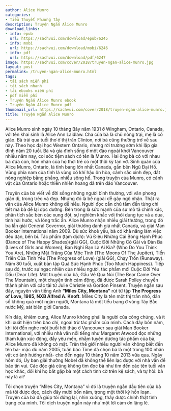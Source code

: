```yaml
---
author: Alice Munro
categories:
- Tiểu Thuyết Phương Tây
description: Truyện Ngắn Alice Munro
download_links:
- info: epub
  url: https://sachvui.com/download/epub/6245
- info: mobi
  url: https://sachvui.com/download/mobi/6246
- info: pdf
  url: https://sachvui.com/download/pdf/6247
image: https://sachvui.com/cover/2018/truyen-ngan-alice-munro.jpg
layout: post
permalink: /truyen-ngan-alice-munro.html
tags:
- tải sách miễn phí
- tải sách nhanh
- tải ebooks miễn phí
- pdf miễn phí
- Truyện Ngắn Alice Munro ebook
- Truyện Ngắn Alice Munro pdf
thumbnail_url: https://sachvui.com/cover/2018/truyen-ngan-alice-munro.jpg
title: Truyện Ngắn Alice Munro
---
```


 <div class="item-desc text-justify"> <p>Alice Munro sinh ngày 10 tháng Bảy năm 1931 ở Wingham, Ontario, Canada, với tên khai sinh là Alice Ann Laidlaw. Cha của bà là chủ nông trại, mẹ là cô giáo. Bà trải qua tuổi thơ ở thị trấn Clinton, nơi bà cũng thường trở về sau này. Theo học đại học Western Ontario, nhưng rời trường sớm khi lập gia đình năm 20 tuổi. Bà và gia đình sống ở một đảo ngoài khơi Vancouver nhiều năm nay, coi sóc tiệm sách có tên là Munro. Hai ông bà có với nhau ba đứa con, hôn nhân của họ thời trẻ có một thời kỳ tan vỡ. Sinh quán của Alice Munro, Ontario, là tỉnh bang lớn nhất Canada, gần bên Ngũ Đại Hồ. Vùng phía nam của tỉnh là vùng có khí hậu ôn hòa, cảnh sắc xinh đẹp, đất nông nghiệp bằng phẳng, nhiều sông hồ. Trong truyện của Munro, có cảnh vật của Ontario hoặc thiên nhiên hoang dã trên đảo Vancouver. </p><p>Truyện của bà viết về đời sống những người bình thường, với văn phong giản dị, trong trẻo và đẹp. Nhưng đó là bề ngoài dễ gây ngộ nhận. Thật ra văn của Alice Munro không dễ hiểu. Người đọc cần chú tâm đến từng chi tiết mà bà để lại dọc đường. Bên trong là sức mạnh của sự mô tả chính xác, phân tích sắc bén các xung đột, sự nghiêm khắc với thói dung tục và a dua, tính hài hước, và lòng trắc ẩn. Alice Munro nhận nhiều giải thưởng, trong đó ba lần giải General Governor, giải thưởng danh giá nhất Canada, và giải Man Booker International năm 2009. Dù sức khoẻ yếu, bà có khả năng làm việc đều đặn, bền bỉ. Tác phẩm (tạm dịch): Vũ Điệu Những Cái Bóng Hạnh Phúc (Dance of The Happy Shades)(giải GG), Cuộc Đời Những Cô Gái và Đàn Bà (Lives of Girls and Women), Bạn Nghĩ Bạn Là Ai Kia? (Who Do You Think You Are), Những Mặt Trăng Của Mộc Tinh (The Moons Of The Jupiter), Tiến Triển Của Tình Yêu (The Progress of Love) (giải GG), Chạy Trốn (Runaway). Năm 80 tuổi, xuất bản tập Quá Sức Hạnh Phúc (Too Much Happiness). Tiếp sau đó, trước sự ngạc nhiên của nhiều người, tác phẩm mới Cuộc Đời Yêu Dấu (Dear Life). Một truyện của bà, Gấu Về Qua Núi (The Bear Came Over The Mountain), một chuyện tình cảm động, đã được Sarah Polley chuyển thành phim với các tài tử Julie Christie và Gordon Pinsent. Truyện ngắn sau đây, nguyên văn tiếng Anh <strong>“Miles City, Montana”</strong> rút từ tập <strong>The Progress of Love, 1985, NXB Alfred A. Knoft</strong>. Miles City là tên một thị trấn nhỏ, dân số không quá một ngàn người, Montana là một tiểu bang ở vùng Tây Bắc nước Mỹ, sát biên giới Canada.</p><p>Kín đáo, khiêm cung, Alice Munro không phải là người của công chúng, và ít khi xuất hiện trên báo chí, ngoại trừ tác phẩm của mình. Cách đây bốn năm, khi tôi đến nghe một buổi hội thảo ở Vancouver sau giải Man Booker International, với nhiều nhà văn nổi tiếng như Margaret Atwood đọc những tham luận xúc động, đầy yêu mến, nhằm tuyên dương tác phẩm của bà, Alice Munro đã không có mặt. Trên thế giới nhiều người vẫn không biết đến tên bà- mặc dù năm 2005, tuần báo Time đã chọn bà là một trong 100 nhân vật có ảnh hưởng nhất- cho đến ngày 10 tháng 10 năm 2013 vừa qua. Ngày hôm đó, Ủy ban giải thưởng Nobel đã không thể liên lạc được với nhà văn để báo tin vui. Các độc giả cũng không tìm đọc bà như tìm đến các tên tuổi văn học khác, đôi khi họ bắt gặp bà một cách tình cờ trên kệ sách, và tự hỏi: bà này là ai?</p><p>Tôi chọn truyện “Miles City, Montana” vì đó là truyện ngắn đầu tiên của bà mà tôi được đọc, cách đây mười bốn năm, trong một thời kỳ hỗn loạn. Truyện của bà đã giúp tôi đứng lại, nhìn xuống, thấy được chính thật tình trạng của mình. Tôi dịch truyện ngắn này như một lời cám ơn lặng lẽ.</p> </div>